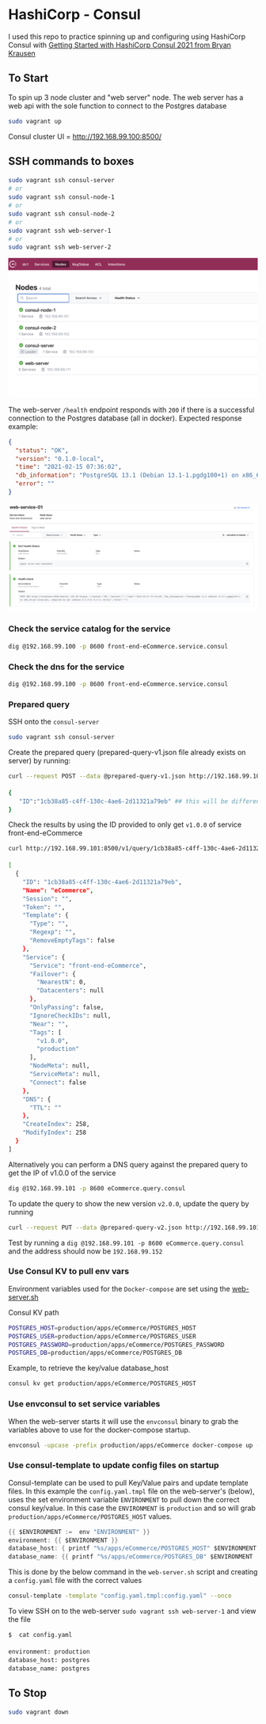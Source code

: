 # HashiCorp - Consul

I used this repo to practice spinning up and configuring using HashiCorp Consul with [Getting Started with HashiCorp Consul 2021 from Bryan Krausen](https://www.udemy.com/course/hashicorp-consul)

## To Start

To spin up 3 node cluster and "web server" node.
The web server has a web api with the sole function to connect to the Postgres database

```bash
sudo vagrant up
```

Consul cluster UI = http://192.168.99.100:8500/

## SSH  commands to boxes

``` bash
sudo vagrant ssh consul-server
# or
sudo vagrant ssh consul-node-1
# or 
sudo vagrant ssh consul-node-2
# or 
sudo vagrant ssh web-server-1
# or 
sudo vagrant ssh web-server-2
```

![consul](../images/consul.png)

The web-server `/health` endpoint responds with `200` if there is a successful connection to the Postgres database (all in docker). 
Expected response example:

```json
{
  "status": "OK",
  "version": "0.1.0-local",
  "time": "2021-02-15 07:36:02",
  "db_information": "PostgreSQL 13.1 (Debian 13.1-1.pgdg100+1) on x86_64-pc-linux-gnu, compiled by gcc (Debian 8.3.0-6) 8.3.0, 64-bit",
  "error": ""
}
```

![front-end-eCommerce](../images/healthcheck.png)

### Check the service catalog for the service

```bash
dig @192.168.99.100 -p 8600 front-end-eCommerce.service.consul
```

### Check the dns for the service

```bash
dig @192.168.99.100 -p 8600 front-end-eCommerce.service.consul
```

### Prepared query

SSH onto the `consul-server`

```bash
sudo vagrant ssh consul-server
```

Create the prepared query (prepared-query-v1.json file already exists on server) by running:

```bash
curl --request POST --data @prepared-query-v1.json http://192.168.99.101:8500/v1/query | jq

{
   "ID":"1cb38a85-c4ff-130c-4ae6-2d11321a79eb" ## this will be different for you
}
```

Check the results by using the ID provided to only get `v1.0.0` of service front-end-eCommerce

```bash
curl http://192.168.99.101:8500/v1/query/1cb38a85-c4ff-130c-4ae6-2d11321a79eb | jq ## note your ID will be different

[
  {
    "ID": "1cb38a85-c4ff-130c-4ae6-2d11321a79eb",
    "Name": "eCommerce",
    "Session": "",
    "Token": "",
    "Template": {
      "Type": "",
      "Regexp": "",
      "RemoveEmptyTags": false
    },
    "Service": {
      "Service": "front-end-eCommerce",
      "Failover": {
        "NearestN": 0,
        "Datacenters": null
      },
      "OnlyPassing": false,
      "IgnoreCheckIDs": null,
      "Near": "",
      "Tags": [
        "v1.0.0",
        "production"
      ],
      "NodeMeta": null,
      "ServiceMeta": null,
      "Connect": false
    },
    "DNS": {
      "TTL": ""
    },
    "CreateIndex": 258,
    "ModifyIndex": 258
  }
]
```

Alternatively you can perform a DNS query against the prepared query to get the IP of v1.0.0 of the service

```bash
dig @192.168.99.101 -p 8600 eCommerce.query.consul
```

To update the query to show the new version `v2.0.0`, update the query by running

```bash
curl --request PUT --data @prepared-query-v2.json http://192.168.99.101:8500/v1/query/<YOUR QUERY ID>
```

Test by running a `dig @192.168.99.101 -p 8600 eCommerce.query.consul` and the address should now be `192.168.99.152`

### Use Consul KV to pull env vars

Environment variables used for the `Docker-compose` are set using the [web-server.sh](./web-server.sh)

Consul KV path

```bash
POSTGRES_HOST=production/apps/eCommerce/POSTGRES_HOST
POSTGRES_USER=production/apps/eCommerce/POSTGRES_USER
POSTGRES_PASSWORD=production/apps/eCommerce/POSTGRES_PASSWORD
POSTGRES_DB=production/apps/eCommerce/POSTGRES_DB
```

Example, to retrieve the key/value database_host

```bash
consul kv get production/apps/eCommerce/POSTGRES_HOST
```

### Use envconsul to set service variables

When the web-server starts it will use the `envconsul` binary to grab the variables above to use for the docker-compose startup.

```bash
envconsul -upcase -prefix production/apps/eCommerce docker-compose up -d
```

### Use consul-template to update config files on startup

Consul-template can be used to pull Key/Value pairs and update template files.
In this example the `config.yaml.tmpl` file on the web-server's (below), uses the set environment variable `ENVIRONMENT` to pull down the correct consul key/value.
In this case the `ENVIRONMENT` is `production` and so will grab `production/apps/eCommerce/POSTGRES_HOST` values.

```go
{{ $ENVIRONMENT :=  env "ENVIRONMENT" }}
environment: {{ $ENVIRONMENT }}
database_host: { printf "%s/apps/eCommerce/POSTGRES_HOST" $ENVIRONMENT | key}}
database_name: {{ printf "%s/apps/eCommerce/POSTGRES_DB" $ENVIRONMENT | key}}
```

This is done by the below command in the `web-server.sh` script and creating a `config.yaml` file with the correct values

```bash
consul-template -template "config.yaml.tmpl:config.yaml" --once
```

To view SSH on to the web-server `sudo vagrant ssh web-server-1` and view the file

```bash
$  cat config.yaml

environment: production
database_host: postgres
database_name: postgres
```

## To Stop

```bash
sudo vagrant down
```